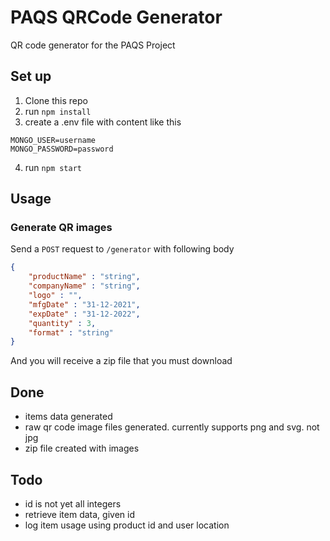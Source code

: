 # PAQS QRCode Generator

QR code generator for the PAQS Project

## Set up

1. Clone this repo
2. run `npm install`
3. create a .env file with content like this

```env
MONGO_USER=username
MONGO_PASSWORD=password
```

4. run `npm start`

## Usage

### Generate QR images

Send a `POST` request to `/generator` with following body

```JSON
{
    "productName" : "string",
    "companyName" : "string",
    "logo" : "",
    "mfgDate" : "31-12-2021",
    "expDate" : "31-12-2022",
    "quantity" : 3,
    "format" : "string"
}
```

And you will receive a zip file that you must download

## Done

- items data generated
- raw qr code image files generated. currently supports png and svg. not jpg
- zip file created with images

## Todo

- id is not yet all integers
- retrieve item data, given id
- log item usage using product id and user location
